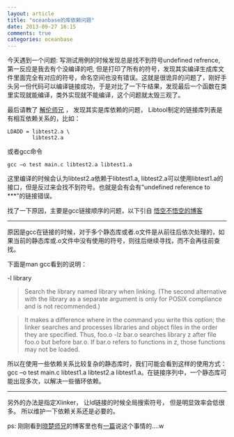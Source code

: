```yaml
---
layout: article
title: "oceanbase的库依赖问题"
date: 2013-09-27 16:15
comments: true
categories: oceanbase
---
```


  今天遇到一个问题: 写测试用例的时候发现总是找不到符号undefined refrence, 第一反应是我去有个没编译的吧, 但是打印了所有的符号，发现其实编译生成库文件里面完全有对应的符号，命名空间也没有错误。这就是很诡异的问题了，刚好手头另一份代码可以编译链接成功，于是对比了一下午结果，发现最后一个函数在类里实现就能编译，类外实现就不能编译，这个问题就太毁三观了。

  最后请教了 [解伦师兄](http://weibo.com/cangzhou "Leverly") ， 发现其实是库依赖的问题， Libtool制定的链接库列表是有相互依赖关系的，比如：

<!-- more -->

	LDADD = libtest2.a \
			libtest2.a 

  或者gcc命令

	gcc –o test main.c libtest2.a libtest1.a

  这里编译的时候会认为libtest2.a依赖于libtest1.a, libtest2.a可以使用libtest1.a的接口，但是反过来会找不到符号。也就是会有会有"undefined reference to ***”的链接错误。

  找了一下原因，主要是gcc链接顺序的问题，以下引自 [悟空不悟空的博客](http://www.cnblogs.com/wujianlundao/archive/2012/06/06/2538125.html "使用静态库链接程序")

-----------------

  原因是gcc在链接的时候，对于多个静态库或者.o文件是从前往后依次处理的，如果当前的静态库或.o文件中没有使用的符号，则往后继续寻找，而不会再往前查找。

  下面是man gcc看到的说明：

  -l library

  >   Search the library named library when linking.  (The second alternative with the library as a separate argument is only for POSIX compliance and is not recommended.)

  >  It makes a difference where in the command you write this option; the linker searches and processes libraries and object files in the order they are specified.  Thus, foo.o -lz bar.o searches library z after file foo.o but before bar.o.  If bar.o refers to functions in z, those functions may not be loaded.

  所以在使用一些依赖关系比较复杂的静态库时，我们可能会看到这样的使用方式：gcc –o test main.c libtest1.a libtest2.a libtest1.a。在链接序列中，一个静态库可能出现多次，以解决一些循环依赖。

------------------------

  另外的办法是指定Xlinker， 让ld链接的时候全局搜索符号， 但是明显效率会低很多。 所以维护一下依赖关系还是必要的。

  ps: 刚刚看到[晓楚师兄](http://weibo.com/raywill2 "研究员Raywill")的博客里也有[一篇](http://blog.csdn.net/maray/article/details/7666022 "gcc库的链接顺序导致编译出错的问题")说这个事情的....w